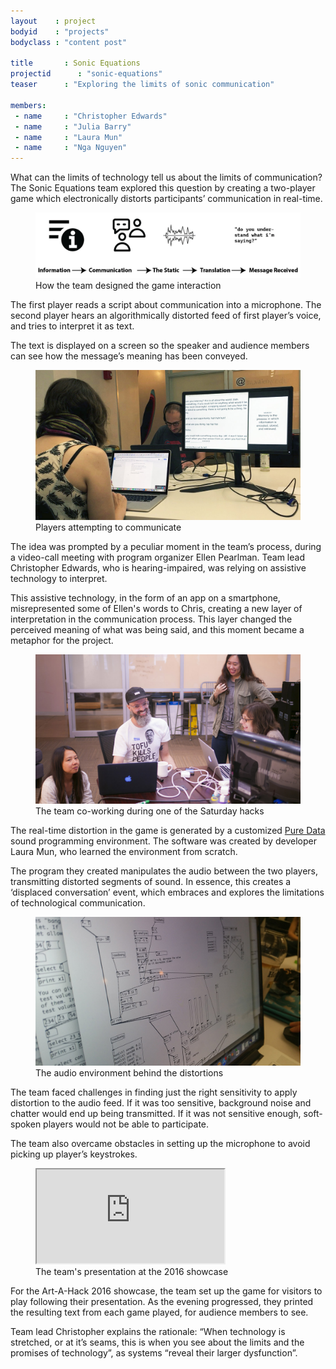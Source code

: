```yaml
---
layout    : project
bodyid    : "projects"
bodyclass : "content post"

title       : Sonic Equations
projectid      : "sonic-equations"
teaser		: "Exploring the limits of sonic communication"

members:
 - name     : "Christopher Edwards"
 - name     : "Julia Barry"
 - name     : "Laura Mun"
 - name     : "Nga Nguyen"
---
```


What can the limits of technology tell us about the limits of communication? The Sonic Equations team explored this question by creating a two-player game which electronically distorts participants’ communication in real-time.

<figure>
	<img src="/images/projects/2016/sonic-equations/flow.png" alt="How the team designed the game interaction" />
	<figcaption>How the team designed the game interaction</figcaption>
</figure>

The first player reads a script about communication into a microphone. The second player hears an algorithmically distorted feed of first player’s voice, and tries to interpret it as text.

The text is displayed on a screen so the speaker and audience members can see how the message’s meaning has been conveyed.

<figure>
	<img src="/images/projects/2016/sonic-equations/game.jpg" alt="Players attempting to communicate" />
	<figcaption>Players attempting to communicate</figcaption>
</figure>

The idea was prompted by a peculiar moment in the team’s process, during a video-call meeting with program organizer Ellen Pearlman. Team lead Christopher Edwards, who is hearing-impaired, was relying on assistive technology to interpret.

This assistive technology, in the form of an app on a smartphone, misrepresented some of Ellen's words to Chris, creating a new layer of interpretation in the communication process. This layer changed the perceived meaning of what was being said, and this moment became a metaphor for the project.

<figure>
	<img src="/images/projects/2016/sonic-equations/team.jpg" alt="The team co-working during one of the Saturday hacks" />
	<figcaption>The team co-working during one of the Saturday hacks</figcaption>
</figure>

The real-time distortion in the game is generated by a customized [Pure Data](https://puredata.info/) sound programming environment. The software was created by developer Laura Mun, who learned the environment from scratch.

The program they created manipulates the audio between the two players, transmitting distorted segments of sound. In essence, this creates a ‘displaced conversation’ event, which embraces and explores the limitations of technological communication.

<figure>
	<img src="/images/projects/2016/sonic-equations/pure-data.jpg" alt="The audio environment behind the distortions" />
	<figcaption>The audio environment behind the distortions</figcaption>
</figure>

The team faced challenges in finding just the right sensitivity to apply distortion to the audio feed. If it was too sensitive, background noise and chatter would end up being transmitted. If it was not sensitive enough, soft-spoken players would not be able to participate.

The team also overcame obstacles in setting up the microphone to avoid picking up player’s keystrokes.

<figure class="video ratio-55 with-caption">
	<iframe src="https://www.youtube.com/embed/wDDgCfpxNAY" allowfullscreen></iframe>
	<figcaption>The team's presentation at the 2016 showcase</figcaption>
</figure>

For the Art-A-Hack 2016 showcase, the team set up the game for visitors to play following their presentation. As the evening progressed, they printed the resulting text from each game played, for audience members to see.

Team lead Christopher explains the rationale: “When technology is stretched, or at it’s seams, this is when you see about the limits and the promises of technology”, as systems “reveal their larger dysfunction”.
